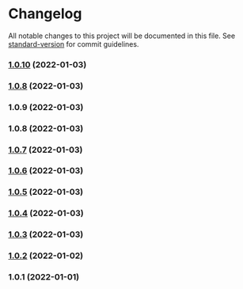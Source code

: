 # Changelog

All notable changes to this project will be documented in this file. See [standard-version](https://github.com/conventional-changelog/standard-version) for commit guidelines.

### [1.0.10](https://github.com/vincentmuriuki/mpesaPhoneValidator/compare/1.0.9...1.0.10) (2022-01-03)

### [1.0.8](https://github.com/vincentmuriuki/mpesaPhoneValidator/compare/1.0.9...1.0.8) (2022-01-03)

### 1.0.9 (2022-01-03)

### 1.0.8 (2022-01-03)

### [1.0.7](https://github.com/vincentmuriuki/mpesaPhoneValidator/compare/1.0.6...1.0.7) (2022-01-03)

### [1.0.6](https://github.com/vincentmuriuki/mpesaPhoneValidator/compare/1.0.5...1.0.6) (2022-01-03)

### [1.0.5](https://github.com/vincentmuriuki/mpesaPhoneValidator/compare/1.0.4...1.0.5) (2022-01-03)

### [1.0.4](https://github.com/vincentmuriuki/mpesaPhoneValidator/compare/1.0.3...1.0.4) (2022-01-03)

### [1.0.3](https://github.com/vincentmuriuki/mpesaPhoneValidator/compare/1.0.2...1.0.3) (2022-01-03)

### [1.0.2](https://github.com/vincentmuriuki/mpesaPhoneValidator/compare/1.0.1...1.0.2) (2022-01-02)

### 1.0.1 (2022-01-01)
